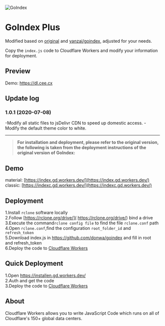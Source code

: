 ![GoIndex](https://raw.githubusercontent.com/ceecx/goindex-plus/master/themes/logo.png)  

GoIndex Plus
====  

Modified based on [original](https://github.com/donwa/goindex) and [yanzai/goindex](https://github.com/yanzai/goindex), adjusted for your needs.

Copy the `index.js` code to Cloudflare Workers and modify your information for deployment.

## Preview

Demo: https://dl.cee.cx


## Update log

### 1.0.1 (2020-07-08)

-Modify all static files to jsDelivr CDN to speed up domestic access.
-Modify the default theme color to white.
  

---



> **For installation and deployment, please refer to the original version, the following is taken from the deployment instructions of the original version of GoIndex:**



## Demo  
material: [https://index.gd.workers.dev/](https://index.gd.workers.dev/)  
classic: [https://indexc.gd.workers.dev/](https://indexc.gd.workers.dev/)  

## Deployment  
1.Install `rclone` software locally  
2.Follow [https://rclone.org/drive/]( https://rclone.org/drive/) bind a drive  
3.Execute the command`rclone config file` to find the file `rclone.conf` path  
4.Open `rclone.conf`,find the configuration `root_folder_id` and `refresh_token`  
5.Download index.js in https://github.com/donwa/goindex and fill in root and refresh_token  
6.Deploy the code to [Cloudflare Workers](https://www.cloudflare.com/)

## Quick Deployment  
1.Open https://installen.gd.workers.dev/  
2.Auth and get the code  
3.Deploy the code to [Cloudflare Workers](https://www.cloudflare.com/)  



## About  
Cloudflare Workers allows you to write JavaScript Code which runs on all of Cloudflare's 150+ global data centers.  
